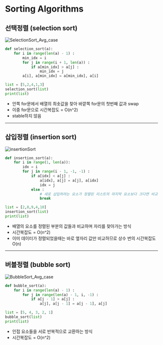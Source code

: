 # Sorting Algorithms
## 선택정렬 (selection sort)

![SelectionSort_Avg_case](https://user-images.githubusercontent.com/63408930/91028860-0636cb00-e639-11ea-9a04-44ac3611a9ab.gif)
```python
def selection_sort(a):
    for i in range(len(a) - 1) :
        min_idx = i
        for j in range(i + 1, len(a)) :
            if a[min_idx] > a[j] :
                min_idx = j
        a[i], a[min_idx] = a[min_idx], a[i]

list = [5,2,4,1,3]
selection_sort(list)
print(list)
```
* 안쪽 for문에서 배열의 최솟값을 찾아 바깥쪽 for문의 첫번째 값과 swap
* 이중 for문으로 시간복잡도 = O(n^2)
* stable하지 않음

***
## 삽입정렬 (insertion sort)

![insertionSort](https://user-images.githubusercontent.com/63408930/91029071-472edf80-e639-11ea-9117-872995ab17ef.gif)
```python
def insertion_sort(a):
    for i in range(1, len(a)):
        idx = i
        for j in range(i - 1, -1, -1) :
            if a[idx] < a[j] :
                a[idx], a[j] = a[j], a[idx]
                idx = j
            else :
                # 새로 삽입하려는 요소가 정렬된 리스트의 마지막 요소보다 크다면 비교할 필요 없음
                break

list = [2,8,9,4,10]
insertion_sort(list)
print(list)
```
* 배열의 요소를 정렬된 부분의 값들과 비교하며 자리를 찾아가는 방식
* 시간복잡도 = O(n^2)
* 이미 데이터가 정렬되었을때는 바로 옆자리 값만 비교하므로 상수 번의 시간복잡도 O(n)

***
## 버블정렬 (bubble sort)

![BubbleSort_Avg_case](https://user-images.githubusercontent.com/63408930/91028588-a6d8bb00-e638-11ea-9b82-a3e2f1e9264f.gif)
```python
def bubble_sort(a):
    for i in range(len(a) - 1) :
        for j in range(len(a) - 1, i, -1) :
            if a[j - 1] > a[j] :
                a[j], a[j - 1] = a[j - 1], a[j]

list = [5, 4, 3, 2, 1]
bubble_sort(list)
print(list)
```
* 인접 요소들을 서로 반복적으로 교환하는 방식
* 시간복잡도 = O(n^2)

